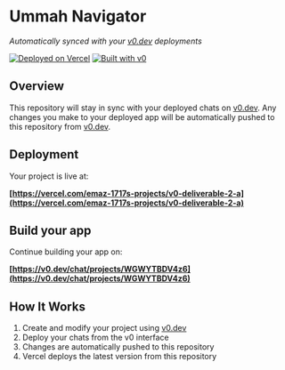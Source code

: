 # Ummah Navigator

*Automatically synced with your [v0.dev](https://v0.dev) deployments*

[![Deployed on Vercel](https://img.shields.io/badge/Deployed%20on-Vercel-black?style=for-the-badge&logo=vercel)](https://vercel.com/emaz-1717s-projects/v0-deliverable-2-a)
[![Built with v0](https://img.shields.io/badge/Built%20with-v0.dev-black?style=for-the-badge)](https://v0.dev/chat/projects/WGWYTBDV4z6)

## Overview

This repository will stay in sync with your deployed chats on [v0.dev](https://v0.dev).
Any changes you make to your deployed app will be automatically pushed to this repository from [v0.dev](https://v0.dev).

## Deployment

Your project is live at:

**[https://vercel.com/emaz-1717s-projects/v0-deliverable-2-a](https://vercel.com/emaz-1717s-projects/v0-deliverable-2-a)**

## Build your app

Continue building your app on:

**[https://v0.dev/chat/projects/WGWYTBDV4z6](https://v0.dev/chat/projects/WGWYTBDV4z6)**

## How It Works

1. Create and modify your project using [v0.dev](https://v0.dev)
2. Deploy your chats from the v0 interface
3. Changes are automatically pushed to this repository
4. Vercel deploys the latest version from this repository